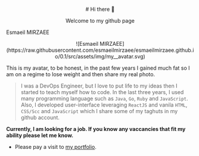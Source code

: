 <p align="center"># Hi there 👋</p>
<p align="center">Welcome to my github page</p>
<p align="left">Esmaeil MIRZAEE</p>


<p align="center">![Esmaeil MIRZAEE](https://raw.githubusercontent.com/esmaeilmirzaee/esmaeilmirzaee.github.io/0.1/src/assets/img/my__avatar.svg)</p>


This is my avatar, to be honest, in the past few years I gained much fat so I am on a regime to lose weight and then share my real photo.


> I was a DevOps Engineer, but I love to put life to my ideas then I started to teach myself how to code. In the last three years, I used many programming language such as `Java`, `Go`, `Ruby` and `JavaScript`. Also, I developed user-interface leveraging `ReactJS` and vanila `HTML`, `CSS/Scc` and `JavaScript` which I share some of my taghuts in my github account. 



**Currently, I am looking for a job. If you know any vaccancies that fit my ability please let me know.**

- Please pay a visit to [my portfolio](https://esmaeilmirzaee.github.io).
<!--
**esmaeilmirzaee/esmaeilmirzaee** is a ✨ _special_ ✨ repository because its `README.md` (this file) appears on your GitHub profile.

Here are some ideas to get you started:

- 🔭 I’m currently working on ...
- 🌱 I’m currently learning ...
- 👯 I’m looking to collaborate on ...
- 🤔 I’m looking for help with ...
- 💬 Ask me about ...
- 📫 How to reach me: ...
- 😄 Pronouns: ...
- ⚡ Fun fact: ...
-->
